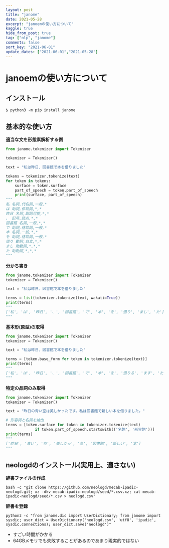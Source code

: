 ```yaml
---
layout: post
title: "janome"
date: 2021-05-28
excerpt: "janoemの使い方について"
kaggle: true
hide_from_post: true
tag: ["nlp", "janome"]
comments: false
sort_key: "2021-06-01"
update_dates: ["2021-06-01","2021-05-28"]
---
```


# janoemの使い方について

## インストール

```console
$ python3 -m pip install janome
```

## 基本的な使い方

**適当な文を形態素解析する例**  
```python
from janome.tokenizer import Tokenizer

tokenizer = Tokenizer()

text = "私は昨日、図書館で本を借りました"

tokens = tokenizer.tokenize(text)
for token in tokens:
    surface = token.surface
    part_of_speech = token.part_of_speech
    print(surface, part_of_speech)
"""
私 名詞,代名詞,一般,*
は 助詞,係助詞,*,*
昨日 名詞,副詞可能,*,*
、 記号,読点,*,*
図書館 名詞,一般,*,*
で 助詞,格助詞,一般,*
本 名詞,一般,*,*
を 助詞,格助詞,一般,*
借り 動詞,自立,*,*
まし 助動詞,*,*,*
た 助動詞,*,*,*
"""
```

**分かち書き**
```python
from janome.tokenizer import Tokenizer
tokenizer = Tokenizer()

text = "私は昨日、図書館で本を借りました"

terms = list(tokenizer.tokenize(text, wakati=True))
print(terms)
"""
['私', 'は', '昨日', '、', '図書館', 'で', '本', 'を', '借り', 'まし', 'た']
"""
```

**基本形(原型)の取得**
```python
from janome.tokenizer import Tokenizer
tokenizer = Tokenizer()

text = "私は昨日、図書館で本を借りました"

terms = [token.base_form for token in tokenizer.tokenize(text)]
print(terms)
"""
['私', 'は', '昨日', '、', '図書館', 'で', '本', 'を', '借りる', 'ます', 'た']
"""
```

**特定の品詞のみ取得**
```python
from janome.tokenizer import Tokenizer
tokenizer = Tokenizer()

text = "昨日の青い空は美しかったです。私は図書館で新しい本を借りました。"

# 形容詞と名詞を抽出
terms = [token.surface for token in tokenizer.tokenize(text) 
             if token.part_of_speech.startswith(('名詞', '形容詞'))]
print(terms)
"""
['昨日', '青い', '空', '美しかっ', '私', '図書館', '新しい', '本']
"""
```

## neologdのインストール(実用上、適さない)

**辞書ファイルの作成**  
```console
bash -c "git clone https://github.com/neologd/mecab-ipadic-neologd.git; xz -dkv mecab-ipadic-neologd/seed/*.csv.xz; cat mecab-ipadic-neologd/seed/*.csv > neologd.csv"
```

**辞書を登録**  
```console
python3 -c "from janome.dic import UserDictionary; from janome import sysdic; user_dict = UserDictionary('neologd.csv', 'utf8', 'ipadic', sysdic.connections); user_dict.save('neologd')"
```
 - すごい時間がかかる
 - 64GBメモリでも失敗することがあるのであまり現実的ではない

